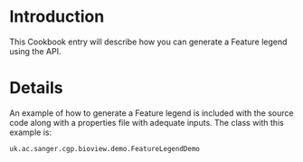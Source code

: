# Introduction #

This Cookbook entry will describe how you can generate a Feature legend using the API.


# Details #

An example of how to generate a Feature legend is included with the source code along with a properties file with adequate inputs.  The class with this example is:

`uk.ac.sanger.cgp.bioview.demo.FeatureLegendDemo`


